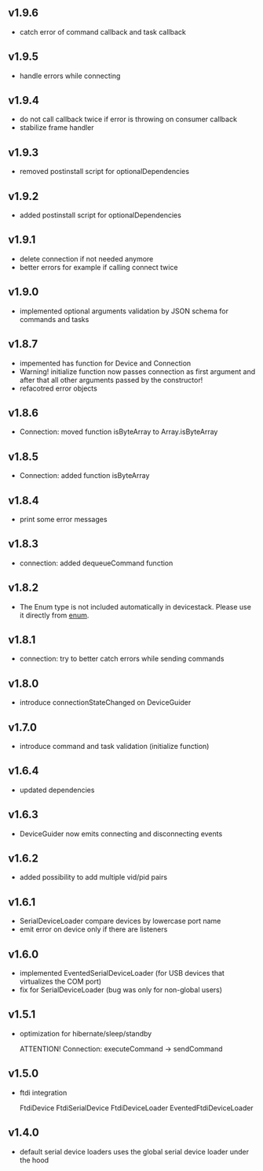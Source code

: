 ## v1.9.6
- catch error of command callback and task callback

## v1.9.5
- handle errors while connecting

## v1.9.4
- do not call callback twice if error is throwing on consumer callback
- stabilize frame handler

## v1.9.3
- removed postinstall script for optionalDependencies

## v1.9.2
- added postinstall script for optionalDependencies

## v1.9.1
- delete connection if not needed anymore
- better errors for example if calling connect twice

## v1.9.0
- implemented optional arguments validation by JSON schema for commands and tasks

## v1.8.7
- impemented has function for Device and Connection
- Warning! initialize function now passes connection as first argument and after that all other arguments passed by the constructor!
- refacotred error objects

## v1.8.6
- Connection: moved function isByteArray to Array.isByteArray

## v1.8.5
- Connection: added function isByteArray

## v1.8.4
- print some error messages

## v1.8.3
- connection: added dequeueCommand function

## v1.8.2
- The Enum type is not included automatically in devicestack. Please use it directly from [enum](https://github.com/adrai/enum).

## v1.8.1
- connection: try to better catch errors while sending commands

## v1.8.0
- introduce connectionStateChanged on DeviceGuider

## v1.7.0
- introduce command and task validation (initialize function)

## v1.6.4
- updated dependencies

## v1.6.3
- DeviceGuider now emits connecting and disconnecting events

## v1.6.2
- added possibility to add multiple vid/pid pairs

## v1.6.1
- SerialDeviceLoader compare devices by lowercase port name
- emit error on device only if there are listeners

## v1.6.0
- implemented EventedSerialDeviceLoader (for USB devices that virtualizes the COM port)
- fix for SerialDeviceLoader (bug was only for non-global users)

## v1.5.1
- optimization for hibernate/sleep/standby

  ATTENTION! Connection: executeCommand -> sendCommand

## v1.5.0
- ftdi integration

  FtdiDevice
  FtdiSerialDevice
  FtdiDeviceLoader
  EventedFtdiDeviceLoader

## v1.4.0
- default serial device loaders uses the global serial device loader under the hood